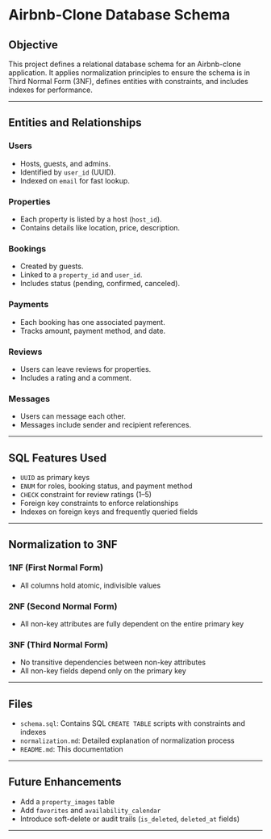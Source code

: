 # Airbnb-Clone Database Schema

## Objective
This project defines a relational database schema for an Airbnb-clone application. It applies normalization principles to ensure the schema is in Third Normal Form (3NF), defines entities with constraints, and includes indexes for performance.

---

## Entities and Relationships

### Users
- Hosts, guests, and admins.
- Identified by `user_id` (UUID).
- Indexed on `email` for fast lookup.

### Properties
- Each property is listed by a host (`host_id`).
- Contains details like location, price, description.

### Bookings
- Created by guests.
- Linked to a `property_id` and `user_id`.
- Includes status (pending, confirmed, canceled).

### Payments
- Each booking has one associated payment.
- Tracks amount, payment method, and date.

### Reviews
- Users can leave reviews for properties.
- Includes a rating and a comment.

### Messages
- Users can message each other.
- Messages include sender and recipient references.

---

## SQL Features Used
- `UUID` as primary keys  
- `ENUM` for roles, booking status, and payment method  
- `CHECK` constraint for review ratings (1–5)  
- Foreign key constraints to enforce relationships  
- Indexes on foreign keys and frequently queried fields  

---

## Normalization to 3NF

### 1NF (First Normal Form)
- All columns hold atomic, indivisible values

### 2NF (Second Normal Form)
- All non-key attributes are fully dependent on the entire primary key

### 3NF (Third Normal Form)
- No transitive dependencies between non-key attributes  
- All non-key fields depend only on the primary key

---

## Files
- `schema.sql`: Contains SQL `CREATE TABLE` scripts with constraints and indexes  
- `normalization.md`: Detailed explanation of normalization process  
- `README.md`: This documentation  

---

## Future Enhancements
- Add a `property_images` table  
- Add `favorites` and `availability_calendar`  
- Introduce soft-delete or audit trails (`is_deleted`, `deleted_at` fields)  

---

